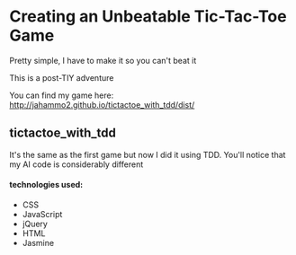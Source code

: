 # Creating an Unbeatable Tic-Tac-Toe Game

Pretty simple, I have to make it so you can't beat it

This is a post-TIY adventure

You can find my game here: http://jahammo2.github.io/tictactoe_with_tdd/dist/

## tictactoe_with_tdd

It's the same as the first game but now I did it using TDD. You'll notice that my AI code is considerably different

#### technologies used:
- CSS
- JavaScript
- jQuery
- HTML
- Jasmine
